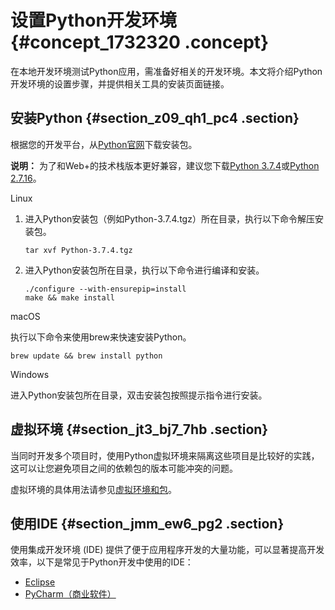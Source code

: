 # 设置Python开发环境 {#concept_1732320 .concept}

在本地开发环境测试Python应用，需准备好相关的开发环境。本文将介绍Python开发环境的设置步骤，并提供相关工具的安装页面链接。

## 安装Python {#section_z09_qh1_pc4 .section}

根据您的开发平台，从[Python官网](https://www.python.org/downloads/)下载安装包。

**说明：** 为了和Web+的技术栈版本更好兼容，建议您下载[Python 3.7.4](https://www.python.org/downloads/release/python-374/)或[Python 2.7.16](https://www.python.org/downloads/release/python-2716/)。

Linux 

1.  进入Python安装包（例如Python-3.7.4.tgz）所在目录，执行以下命令解压安装包。

    ``` {#codeblock_74m_kav_zft}
    tar xvf Python-3.7.4.tgz
    ```

2.  进入Python安装包所在目录，执行以下命令进行编译和安装。

    ``` {#codeblock_p27_83r_m2w}
    ./configure --with-ensurepip=install
    make && make install
    ```


macOS

执行以下命令来使用brew来快速安装Python。

``` {#codeblock_unu_lhc_lbh}
brew update && brew install python
```

Windows

进入Python安装包所在目录，双击安装包按照提示指令进行安装。

## 虚拟环境 {#section_jt3_bj7_7hb .section}

当同时开发多个项目时，使用Python虚拟环境来隔离这些项目是比较好的实践，这可以让您避免项目之间的依赖包的版本可能冲突的问题。

虚拟环境的具体用法请参见[虚拟环境和包](https://docs.python.org/zh-cn/3/tutorial/venv.html)。

## 使用IDE {#section_jmm_ew6_pg2 .section}

使用集成开发环境 \(IDE\) 提供了便于应用程序开发的大量功能，可以显著提高开发效率，以下是常见于Python开发中使用的IDE：

-   [Eclipse](https://www.eclipse.org/)
-   [PyCharm（商业软件）](https://www.jetbrains.com/pycharm/)


